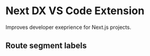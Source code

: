 # Next DX VS Code Extension

Improves developer exeprience for Next.js projects.

## Route segment labels
